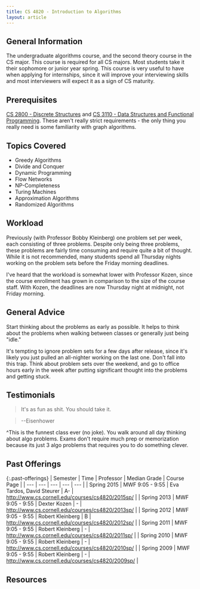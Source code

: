 ```yaml
---
title: CS 4820 - Introduction to Algorithms
layout: article
---
```


## General Information

The undergraduate algorithms course, and the second theory course in the CS major. This course is required for all CS majors. Most students take it their sophomore or junior year spring. This course is very useful to have when applying for internships, since it will improve your interviewing skills and most interviewers will expect it as a sign of CS maturity.

## Prerequisites

[CS 2800 - Discrete Structures](https://github.com/mrkev/Official-CS-Wiki/blob/master/classes/CS2800.md) and [CS 3110 - Data Structures and Functional Programming](https://github.com/mrkev/Official-CS-Wiki/blob/master/classes/CS3110.md). These aren't really strict requirements - the only thing you really need is some familiarity with graph algorithms.

## Topics Covered

 - Greedy Algorithms
 - Divide and Conquer
 - Dynamic Programming
 - Flow Networks
 - NP-Completeness
 - Turing Machines
 - Approximation Algorithms
 - Randomized Algorithms

## Workload

Previously (with Professor Bobby Kleinberg) one problem set per week, each consisting of three problems. Despite only being three problems, these problems are fairly time consuming and require quite a bit of thought. While it is not recommended, many students spend all Thursday nights working on the problem sets before the Friday morning deadlines.

I've heard that the workload is somewhat lower with Professor Kozen, since the course enrollment has grown in comparison to the size of the course staff. With Kozen, the deadlines are now Thursday night at midnight, not Friday morning.

## General Advice

Start thinking about the problems as early as possible. It helps to think about the problems when walking between classes or generally just being "idle."

It's tempting to ignore problem sets for a few days after release, since it's likely you just pulled an all-nighter working on the last one. Don't fall into this trap. Think about problem sets over the weekend, and go to office hours early in the week after putting significant thought into the problems and getting stuck.

## Testimonials

> It's as fun as shit. You should take it.

> --Eisenhower

^This is the funnest class ever (no joke). You walk around all day thinking about algo problems. Exams don't require much prep or memorization because its just 3 algo problems that requires you to do something clever.

## Past Offerings

{:.past-offerings}
| Semester | Time | Professor | Median Grade | Course Page |
| --- | --- | --- | --- | --- |
| Spring 2015 | MWF 9:05 - 9:55 | Eva Tardos, David Steurer | A- | http://www.cs.cornell.edu/courses/cs4820/2015sp/ |
| Spring 2013 | MWF 9:05 - 9:55 | Dexter Kozen | - | http://www.cs.cornell.edu/courses/cs4820/2013sp/ |
| Spring 2012 | MWF 9:05 - 9:55 | Robert Kleinberg | B | http://www.cs.cornell.edu/courses/cs4820/2012sp/ |
| Spring 2011 | MWF 9:05 - 9:55 | Robert Kleinberg | - | http://www.cs.cornell.edu/courses/cs4820/2011sp/ |
| Spring 2010 | MWF 9:05 - 9:55 | Robert Kleinberg | - | http://www.cs.cornell.edu/courses/cs4820/2010sp/ |
| Spring 2009 | MWF 9:05 - 9:55 | Robert Kleinberg | - | http://www.cs.cornell.edu/courses/cs4820/2009sp/ |

## Resources
